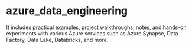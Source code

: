 # azure_data_engineering
 It includes practical examples, project walkthroughs, notes, and hands-on experiments with various Azure services such as Azure Synapse, Data Factory, Data Lake, Databricks, and more. 
